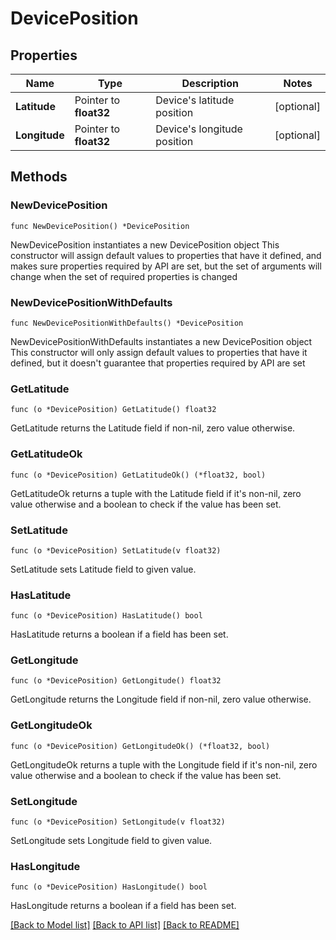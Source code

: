 # DevicePosition

## Properties

Name | Type | Description | Notes
------------ | ------------- | ------------- | -------------
**Latitude** | Pointer to **float32** | Device&#39;s latitude position | [optional] 
**Longitude** | Pointer to **float32** | Device&#39;s longitude position | [optional] 

## Methods

### NewDevicePosition

`func NewDevicePosition() *DevicePosition`

NewDevicePosition instantiates a new DevicePosition object
This constructor will assign default values to properties that have it defined,
and makes sure properties required by API are set, but the set of arguments
will change when the set of required properties is changed

### NewDevicePositionWithDefaults

`func NewDevicePositionWithDefaults() *DevicePosition`

NewDevicePositionWithDefaults instantiates a new DevicePosition object
This constructor will only assign default values to properties that have it defined,
but it doesn't guarantee that properties required by API are set

### GetLatitude

`func (o *DevicePosition) GetLatitude() float32`

GetLatitude returns the Latitude field if non-nil, zero value otherwise.

### GetLatitudeOk

`func (o *DevicePosition) GetLatitudeOk() (*float32, bool)`

GetLatitudeOk returns a tuple with the Latitude field if it's non-nil, zero value otherwise
and a boolean to check if the value has been set.

### SetLatitude

`func (o *DevicePosition) SetLatitude(v float32)`

SetLatitude sets Latitude field to given value.

### HasLatitude

`func (o *DevicePosition) HasLatitude() bool`

HasLatitude returns a boolean if a field has been set.

### GetLongitude

`func (o *DevicePosition) GetLongitude() float32`

GetLongitude returns the Longitude field if non-nil, zero value otherwise.

### GetLongitudeOk

`func (o *DevicePosition) GetLongitudeOk() (*float32, bool)`

GetLongitudeOk returns a tuple with the Longitude field if it's non-nil, zero value otherwise
and a boolean to check if the value has been set.

### SetLongitude

`func (o *DevicePosition) SetLongitude(v float32)`

SetLongitude sets Longitude field to given value.

### HasLongitude

`func (o *DevicePosition) HasLongitude() bool`

HasLongitude returns a boolean if a field has been set.


[[Back to Model list]](../README.md#documentation-for-models) [[Back to API list]](../README.md#documentation-for-api-endpoints) [[Back to README]](../README.md)


